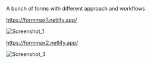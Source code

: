 A bunch of forms with different approach and workflows

https://formmax1.netlify.app/

![Screenshot_1](https://github.com/MaksymusPrime/Forms/assets/121817168/6413a932-ef9a-4ba5-acbf-07cb55666e47)


https://formmax2.netlify.app/

![Screenshot_3](https://github.com/MaksymusPrime/Forms/assets/121817168/4ae51dd1-bc73-45aa-866a-a7e2063c7840)

